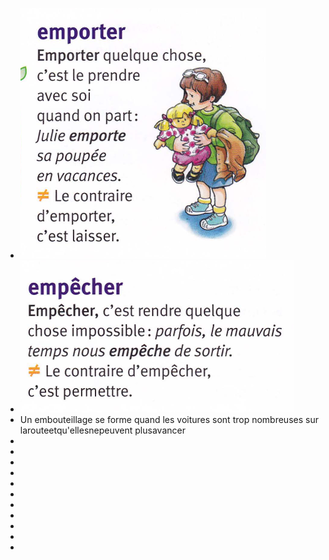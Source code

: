 - ![image.png](../assets/image_1746088264930_0.png)
- ![image.png](../assets/image_1746088326611_0.png)
- Un embouteillage se forme quand les voitures sont trop nombreuses sur larouteetqu'ellesnepeuvent
   plusavancer
-
-
-
-
-
-
-
-
-
-
-